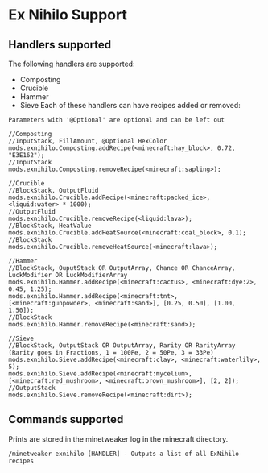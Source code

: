 # Ex Nihilo Support

## Handlers supported
The following handlers are supported:

* Composting
* Crucible
* Hammer
* Sieve
Each of these handlers can have recipes added or removed:
```zenscript
Parameters with '@Optional' are optional and can be left out

//Composting
//InputStack, FillAmount, @Optional HexColor
mods.exnihilo.Composting.addRecipe(<minecraft:hay_block>, 0.72, "E3E162");
//InputStack
mods.exnihilo.Composting.removeRecipe(<minecraft:sapling>);

//Crucible
//BlockStack, OutputFluid
mods.exnihilo.Crucible.addRecipe(<minecraft:packed_ice>, <liquid:water> * 1000);
//OutputFluid
mods.exnihilo.Crucible.removeRecipe(<liquid:lava>);
//BlockStack, HeatValue
mods.exnihilo.Crucible.addHeatSource(<minecraft:coal_block>, 0.1);
//BlockStack
mods.exnihilo.Crucible.removeHeatSource(<minecraft:lava>);

//Hammer
//BlockStack, OuputStack OR OutputArray, Chance OR ChanceArray, LuckModifier OR LuckModifierArray
mods.exnihilo.Hammer.addRecipe(<minecraft:cactus>, <minecraft:dye:2>, 0.45, 1.25);
mods.exnihilo.Hammer.addRecipe(<minecraft:tnt>, [<minecraft:gunpowder>, <minecraft:sand>], [0.25, 0.50], [1.00, 1.50]);
//BlockStack
mods.exnihilo.Hammer.removeRecipe(<minecraft:sand>);

//Sieve
//BlockStack, OutputStack OR OutputArray, Rarity OR RarityArray (Rarity goes in Fractions, 1 = 100Pe, 2 = 50Pe, 3 = 33Pe)
mods.exnihilo.Sieve.addRecipe(<minecraft:clay>, <minecraft:waterlily>, 5);
mods.exnihilo.Sieve.addRecipe(<minecraft:mycelium>, [<minecraft:red_mushroom>, <minecraft:brown_mushroom>], [2, 2]); 
//OutputStack
mods.exnihilo.Sieve.removeRecipe(<minecraft:dirt>);
```

## Commands supported
Prints are stored in the minetweaker log in the minecraft directory.
```
/minetweaker exnihilo [HANDLER] - Outputs a list of all ExNihilo recipes
```